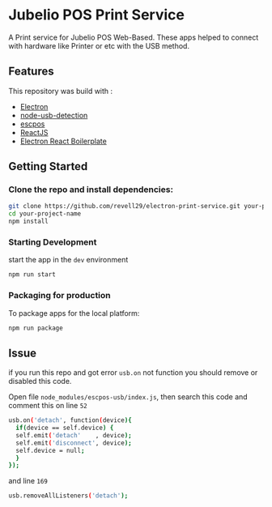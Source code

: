 # Jubelio POS Print Service

A Print service for Jubelio POS Web-Based. These apps helped to connect with hardware like Printer or etc with the USB method.

## Features

This repository was build with :

- [Electron](https://electron.org)
- [node-usb-detection](https://github.com/MadLittleMods/node-usb-detection)
- [escpos](https://github.com/song940/node-escpos)
- [ReactJS](https://reactjs.org)
- [Electron React Boilerplate](https://electron-react-boilerplate.js.org/)

## Getting Started

### Clone the repo and install dependencies:

```bash
git clone https://github.com/revell29/electron-print-service.git your-project-name
cd your-project-name
npm install
```

### Starting Development

start the app in the `dev` environment

```bash
npm run start
```

### Packaging for production

To package apps for the local platform:

```bash
npm run package
```

## Issue

if you run this repo and got error `usb.on` not function you should remove or disabled this code.

Open file `node_modules/escpos-usb/index.js`, then search this code and comment this on line `52`

```bash
usb.on('detach', function(device){
  if(device == self.device) {
  self.emit('detach'    , device);
  self.emit('disconnect', device);
  self.device = null;
  }
});
```

and line `169`

```bash
usb.removeAllListeners('detach');
```
